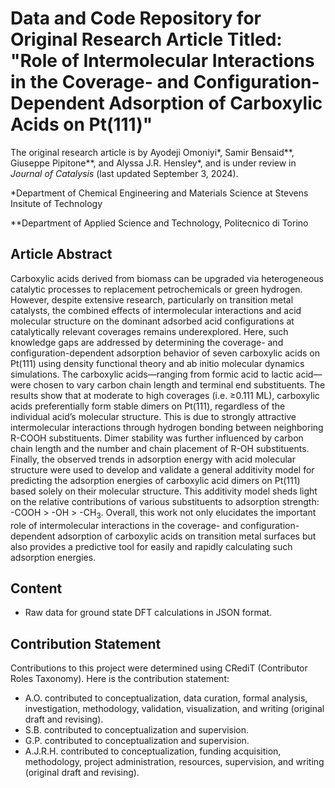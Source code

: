 # Data and Code Repository for Original Research Article Titled: "Role of Intermolecular Interactions in the Coverage- and Configuration-Dependent Adsorption of Carboxylic Acids on Pt(111)"
The original research article is by Ayodeji Omoniyi*, Samir Bensaid**, Giuseppe Pipitone**, and Alyssa J.R. Hensley*, and is under review in _Journal_ _of_ _Catalysis_ (last updated September 3, 2024).

*Department of Chemical Engineering and Materials Science at Stevens Insitute of Technology

**Department of Applied Science and Technology, Politecnico di Torino

## Article Abstract
Carboxylic acids derived from biomass can be upgraded via heterogeneous catalytic processes to replacement petrochemicals or green hydrogen. However, despite extensive research, particularly on transition metal catalysts, the combined effects of intermolecular interactions and acid molecular structure on the dominant adsorbed acid configurations at catalytically relevant coverages remains underexplored. Here, such knowledge gaps are addressed by determining the coverage- and configuration-dependent adsorption behavior of seven carboxylic acids on Pt(111) using density functional theory and ab initio molecular dynamics simulations. The carboxylic acids—ranging from formic acid to lactic acid—were chosen to vary carbon chain length and terminal end substituents. The results show that at moderate to high coverages (i.e. ≥0.111 ML), carboxylic acids preferentially form stable dimers on Pt(111), regardless of the individual acid’s molecular structure. This is due to strongly attractive intermolecular interactions through hydrogen bonding between neighboring R-COOH substituents. Dimer stability was further influenced by carbon chain length and the number and chain placement of R-OH substituents. Finally, the observed trends in adsorption energy with acid molecular structure were used to develop and validate a general additivity model for predicting the adsorption energies of carboxylic acid dimers on Pt(111) based solely on their molecular structure. This additivity model sheds light on the relative contributions of various substituents to adsorption strength: -COOH > -OH > -CH<sub>3</sub>. Overall, this work not only elucidates the important role of intermolecular interactions in the coverage- and configuration-dependent adsorption of carboxylic acids on transition metal surfaces but also provides a predictive tool for easily and rapidly calculating such adsorption energies. 

## Content
- Raw data for ground state DFT calculations in JSON format.

## Contribution Statement
Contributions to this project were determined using CRediT (Contributor Roles Taxonomy). Here is the contribution statement:
- A.O. contributed to conceptualization, data curation, formal analysis, investigation, methodology, validation, visualization, and writing (original draft and revising).
- S.B. contributed to conceptualization and supervision.
- G.P. contributed to conceptualization and supervision.
- A.J.R.H. contributed to conceptualization, funding acquisition, methodology, project administration, resources, supervision, and writing (original draft and revising).
